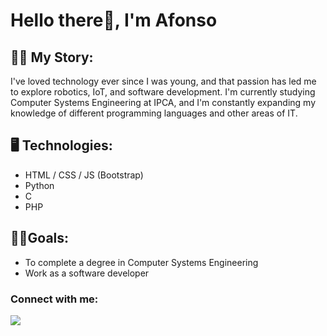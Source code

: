 # Hello there👋, I'm Afonso

## 👨‍💻 My Story:
I've loved technology ever since I was young, and that passion has led me to explore robotics, IoT, and software development. I'm currently studying Computer Systems Engineering at IPCA, and I'm constantly expanding my knowledge of different programming languages and other areas of IT.

## 🖥 Technologies:
- HTML / CSS / JS (Bootstrap)
- Python
- C
- PHP

## 👨‍🎓Goals:
- To complete a degree in Computer Systems Engineering
- Work as a software developer

### Connect with me:
<div>
  <a href="https://bit.ly/afonsoLinkedIn" target="_blank"><img src="https://img.shields.io/badge/-LinkedIn-%230077B5?style=for-the-badge&logo=linkedin&logoColor=white"></a> 
</div>
